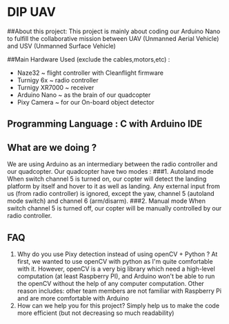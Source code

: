 # DIP UAV 

##About this project:
This project is mainly about coding our Arduino Nano to fulfill the collaborative mission between UAV (Unmanned Aerial Vehicle) and USV (Unmanned Surface Vehicle)

##Main Hardware Used (exclude the cables,motors,etc) :
- Naze32 ~ flight controller with Cleanflight firmware
- Turnigy 6x ~ radio controller
- Turnigy XR7000 ~ receiver
- Arduino Nano ~ as the brain of our quadcopter
- Pixy Camera ~ for our On-board object detector

## Programming Language : C with Arduino IDE
## What are we doing ? 

We are using Arduino as an intermediary between the radio controller and our quadcopter. 
Our quadcopter have two modes :
###1. Autoland mode
When switch channel 5 is turned on, our copter will detect the landing platform by itself and hover to it as well as landing. Any external input from us (from radio controller) is ignored, except the yaw, channel 5 (autoland mode switch) and channel 6 (arm/disarm).
###2. Manual mode
When switch channel 5 is turned off, our copter will be manually controlled by our radio controller.

## FAQ
1. Why do you use Pixy detection instead of using openCV + Python ?
At first, we wanted to use openCV with python as I'm quite comfortable with it. However, openCV is a very big library which need a high-level computation (at least Raspberry PI), and Arduino won't be able to run the openCV without the help of any computer computation. Other reason includes: other team members are not familiar with Raspberry Pi and are more comfortable with Arduino
2. How can we help you for this project?
Simply help us to make the code more efficient (but not decreasing so much readability)

